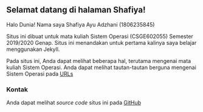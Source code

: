 ## Selamat datang di halaman Shafiya!

Halo Dunia! Nama saya Shafiya Ayu Adzhani (1806235845)

Situs ini dibuat untuk mata kuliah Sistem Operasi (CSGE602055) Semester 2019/2020 Genap. Situs ini menandakan untuk pertama kalinya saya belajar menggunakan Jekyll.

Pada situs ini, Anda dapat melihat beberapa hal, terutama mengenai mata kuliah Sistem Operasi. Anda dapat melihat tautan-tautan berguna mengenai Sistem Operasi pada [URLs](https://github.com/adzshaf/os201/blob/master/URLs)

### Kontak

Anda dapat melihat _source code_ situs ini pada [GitHub](https://github.com/adzshaf/os201) 
